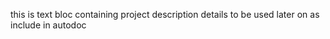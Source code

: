 
this is text bloc containing project description details to be used
later on as include in autodoc
